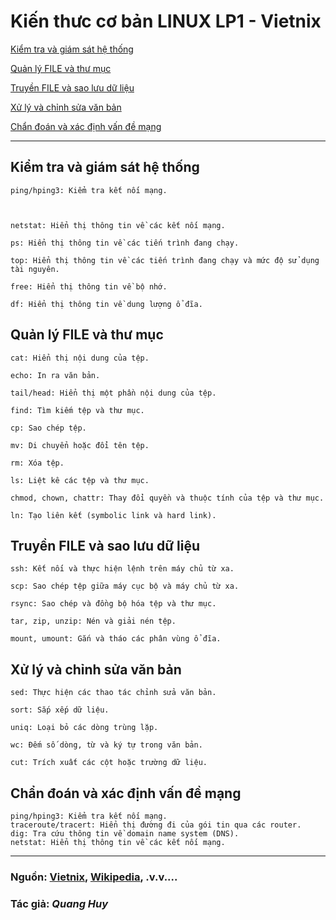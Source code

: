# Kiến thưc cơ bản LINUX LP1 - Vietnix

[Kiểm tra và giám sát hệ thống](https://github.com/lamianguyen99/fudamental2-vietnix?tab=readme-ov-file#ki%E1%BB%83m-tra-v%C3%A0-gi%C3%A1m-s%C3%A1t-h%E1%BB%87-th%E1%BB%91ng)

[Quản lý FILE và thư mục](https://github.com/lamianguyen99/fudamental2-vietnix/tree/main?tab=readme-ov-file#qu%E1%BA%A3n-l%C3%BD-file-v%C3%A0-th%C6%B0-m%E1%BB%A5c)

[Truyền FILE và sao lưu dữ liệu](https://github.com/lamianguyen99/fudamental2-vietnix?tab=readme-ov-file#truy%E1%BB%81n-file-v%C3%A0-sao-l%C6%B0u-d%E1%BB%AF-li%E1%BB%87u)

[Xử lý và chỉnh sửa văn bản](https://github.com/lamianguyen99/fudamental2-vietnix?tab=readme-ov-file#x%E1%BB%AD-l%C3%BD-v%C3%A0-ch%E1%BB%89nh-s%E1%BB%ADa-v%C4%83n-b%E1%BA%A3n)

[Chẩn đoán và xác định vấn đề mạng](https://github.com/lamianguyen99/fudamental2-vietnix?tab=readme-ov-file#ch%E1%BA%A9n-%C4%91o%C3%A1n-v%C3%A0-x%C3%A1c-%C4%91%E1%BB%8Bnh-v%E1%BA%A5n-%C4%91%E1%BB%81-m%E1%BA%A1ng)

---

## Kiểm tra và giám sát hệ thống

    
    ping/hping3: Kiểm tra kết nối mạng.

    
    
    netstat: Hiển thị thông tin về các kết nối mạng.
    
    ps: Hiển thị thông tin về các tiến trình đang chạy.
    
    top: Hiển thị thông tin về các tiến trình đang chạy và mức độ sử dụng tài nguyên.
    
    free: Hiển thị thông tin về bộ nhớ.

    df: Hiển thị thông tin về dung lượng ổ đĩa.


## Quản lý FILE và thư mục

    cat: Hiển thị nội dung của tệp.
    
    echo: In ra văn bản.
    
    tail/head: Hiển thị một phần nội dung của tệp.
   
    find: Tìm kiếm tệp và thư mục.
   
    cp: Sao chép tệp.
   
    mv: Di chuyển hoặc đổi tên tệp.
   
    rm: Xóa tệp.
    
    ls: Liệt kê các tệp và thư mục.
   
    chmod, chown, chattr: Thay đổi quyền và thuộc tính của tệp và thư mục.
    
    ln: Tạo liên kết (symbolic link và hard link).



## Truyền FILE và sao lưu dữ liệu


    ssh: Kết nối và thực hiện lệnh trên máy chủ từ xa.
    
    scp: Sao chép tệp giữa máy cục bộ và máy chủ từ xa.
   
    rsync: Sao chép và đồng bộ hóa tệp và thư mục.
   
    tar, zip, unzip: Nén và giải nén tệp.
    
    mount, umount: Gắn và tháo các phân vùng ổ đĩa.


## Xử lý và chỉnh sửa văn bản

  
    sed: Thực hiện các thao tác chỉnh sửa văn bản.
   
    sort: Sắp xếp dữ liệu.
    
    uniq: Loại bỏ các dòng trùng lặp.
   
    wc: Đếm số dòng, từ và ký tự trong văn bản.
  
    cut: Trích xuất các cột hoặc trường dữ liệu.


## Chẩn đoán và xác định vấn đề mạng


    ping/hping3: Kiểm tra kết nối mạng.
    traceroute/tracert: Hiển thị đường đi của gói tin qua các router.
    dig: Tra cứu thông tin về domain name system (DNS).
    netstat: Hiển thị thông tin về các kết nối mạng.



---
### Nguồn: [Vietnix](https://vietnix.vn/category/linux/), [Wikipedia](https://vi.wikipedia.org/wiki/Linux), .v.v.... 




### Tác giả: *Quang Huy* 
